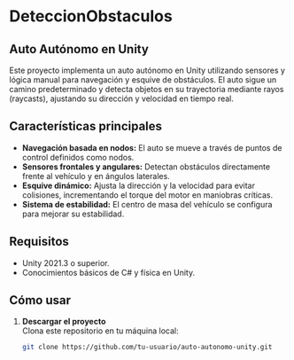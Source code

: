 # DeteccionObstaculos

## Auto Autónomo en Unity  

Este proyecto implementa un auto autónomo en Unity utilizando sensores y lógica manual para navegación y esquive de obstáculos. El auto sigue un camino predeterminado y detecta objetos en su trayectoria mediante rayos (raycasts), ajustando su dirección y velocidad en tiempo real.

## Características principales  
- **Navegación basada en nodos:** El auto se mueve a través de puntos de control definidos como nodos.  
- **Sensores frontales y angulares:** Detectan obstáculos directamente frente al vehículo y en ángulos laterales.  
- **Esquive dinámico:** Ajusta la dirección y la velocidad para evitar colisiones, incrementando el torque del motor en maniobras críticas.  
- **Sistema de estabilidad:** El centro de masa del vehículo se configura para mejorar su estabilidad.  

## Requisitos  
- Unity 2021.3 o superior.  
- Conocimientos básicos de C# y física en Unity.  

## Cómo usar  
1. **Descargar el proyecto**  
   Clona este repositorio en tu máquina local:  
   ```bash
   git clone https://github.com/tu-usuario/auto-autonomo-unity.git
